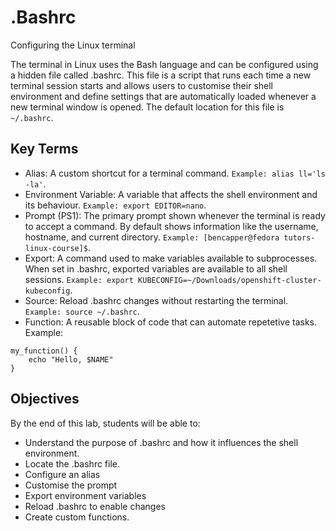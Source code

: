 # .Bashrc

Configuring the Linux terminal

The terminal in Linux uses the Bash language and can be configured using a hidden file called .bashrc. This file is a script that runs each time a new terminal session starts and allows users to customise their shell environment and define settings that are automatically loaded whenever a new terminal window is opened. The default location for this file is `~/.bashrc`.

## Key Terms

- Alias: A custom shortcut for a terminal command. `Example: alias ll='ls -la'`.
- Environment Variable: A variable that affects the shell environment and its behaviour. `Example: export EDITOR=nano`.
- Prompt (PS1): The primary prompt shown whenever the terminal is ready to accept a command. By default shows information like the username, hostname, and current directory. `Example: [bencapper@fedora tutors-linux-course]$`.
- Export: A command used to make variables available to subprocesses. When set in .bashrc, exported variables are available to all shell sessions. `Example: export KUBECONFIG=~/Downloads/openshift-cluster-kubeconfig`.
- Source: Reload .bashrc changes without restarting the terminal. `Example: source ~/.bashrc`.
- Function: A reusable block of code that can automate repetetive tasks. Example:
```
my_function() {
    echo "Hello, $NAME"
}
```

## Objectives
By the end of this lab, students will be able to:
- Understand the purpose of .bashrc and how it influences the shell environment.
- Locate the .bashrc file.
- Configure an alias
- Customise the prompt
- Export environment variables
- Reload .bashrc to enable changes
- Create custom functions.
